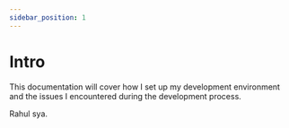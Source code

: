 ```yaml
---
sidebar_position: 1
---
```


# Intro

This documentation will cover how I set up my development environment and the issues I encountered during the development process.

Rahul sya.
